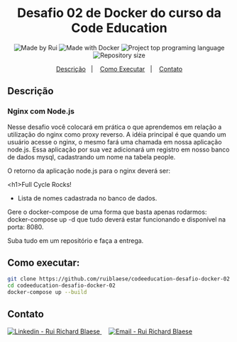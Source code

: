 <h1 align="center">
    Desafio 02 de Docker do curso da Code Education
</h1>
<p align="center">  
  <img alt="Made by Rui" src="https://img.shields.io/badge/Made%20by-ruiblaese-%2304D361">
  
  <img alt="Made with Docker" src="https://img.shields.io/badge/Made%20with-Docker-%1f425f">     

<img alt="Project top programing language" src="https://img.shields.io/github/languages/top/ruiblaese/codeeducation-desafio-docker-02">  

  <img alt="Repository size" src="https://img.shields.io/github/repo-size/ruiblaese/codeeducation-desafio-docker-02">
</p>

<p align="center">
    <a href="#descricao">Descrição</a>&nbsp;&nbsp;&nbsp;|&nbsp;&nbsp;&nbsp;    
    <a href="#como-executar">Como Executar</a>&nbsp;&nbsp;&nbsp;|&nbsp;&nbsp;&nbsp;    
    <a href="#contato">Contato</a>
</p>

## Descrição

### Nginx com Node.js
Nesse desafio você colocará em prática o que aprendemos em relação a utilização do nginx como proxy reverso. A idéia principal é que quando um usuário acesse o nginx, o mesmo fará uma chamada em nossa aplicação node.js. Essa aplicação por sua vez adicionará um registro em nosso banco de dados mysql, cadastrando um nome na tabela people.

O retorno da aplicação node.js para o nginx deverá ser:

\<h1>Full Cycle Rocks!</h1>

- Lista de nomes cadastrada no banco de dados.

Gere o docker-compose de uma forma que basta apenas rodarmos: docker-compose up -d que tudo deverá estar funcionando e disponível na porta: 8080.

Suba tudo em um repositório e faça a entrega.

## Como executar: 
```sh
git clone https://github.com/ruiblaese/codeeducation-desafio-docker-02
cd codeeducation-desafio-docker-02
docker-compose up --build
```

## Contato

<a href="https://www.linkedin.com/in/ruiblaese/" target="_blank" >
  <img alt="Linkedin - Rui Richard Blaese" src="https://img.shields.io/badge/Linkedin--%23F8952D?style=social&logo=linkedin">
</a>&nbsp;&nbsp;&nbsp;
<a href="mailto:ruiblaese@gmail.com" target="_blank" >
  <img alt="Email - Rui Richard Blaese" src="https://img.shields.io/badge/Email--%23F8952D?style=social&logo=gmail">
</a> 
